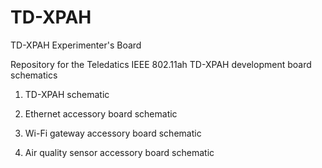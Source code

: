 # TD-XPAH
TD-XPAH Experimenter's Board

Repository for the Teledatics IEEE 802.11ah TD-XPAH development board schematics

1) TD-XPAH schematic

2) Ethernet accessory board schematic

3) Wi-Fi gateway accessory board schematic

4) Air quality sensor accessory board schematic
